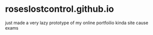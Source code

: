 # roseslostcontrol.github.io
just made a very lazy prototype of my online portfoilio kinda site cause exams
